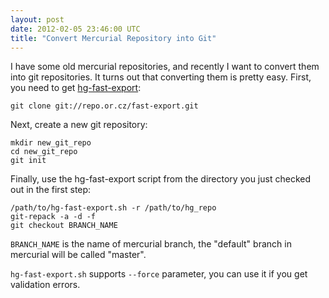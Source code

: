 ```yaml
---
layout: post
date: 2012-02-05 23:46:00 UTC
title: "Convert Mercurial Repository into Git"
---
```


I have some old mercurial repositories, and recently I want to convert them into
git repositories. It turns out that converting them is pretty easy. First, you
need to get [hg-fast-export](http://repo.or.cz/w/fast-export.git):

    git clone git://repo.or.cz/fast-export.git

Next, create a new git repository:

    mkdir new_git_repo
    cd new_git_repo
    git init

Finally, use the hg-fast-export script from the directory you just checked out
in the first step:

    /path/to/hg-fast-export.sh -r /path/to/hg_repo
    git-repack -a -d -f
    git checkout BRANCH_NAME
    
`BRANCH_NAME` is the name of mercurial branch, the "default" branch in mercurial
will be called "master".

`hg-fast-export.sh` supports `--force` parameter, you can use it if you get
validation errors.

